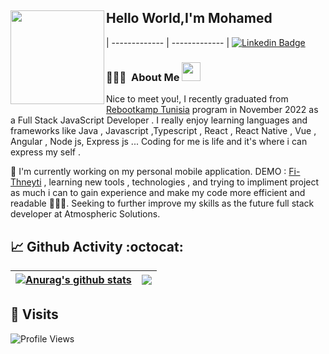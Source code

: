 ## Hello World,I'm Mohamed   <a href="https://avatars.githubusercontent.com/u/44137944?v=4"><img align="left" width="150" height="150" src="https://avatars.githubusercontent.com/u/44137944?v=4"></a>
| ------------- | ------------- |
 [![Linkedin Badge](https://img.shields.io/badge/-MohamedZhioua-blue?style=flat-square&logo=Linkedin&logoColor=white&link=https://www.linkedin.com/in/mohamed-zhioua-18873b196/)](https://www.linkedin.com/in/mohamed-zhioua-18873b196/)

<h3> 👨🏻‍💻 &nbsp;About Me <img src="https://media.giphy.com/media/WUlplcMpOCEmTGBtBW/giphy.gif" width="30"> </h3>

Nice to meet you!, I recently graduated from [Rebootkamp Tunisia](https://github.com/RBK-TN)  program in November 2022  as a Full Stack JavaScript Developer .
I really enjoy learning languages and frameworks like Java , Javascript ,Typescript , React , React Native , Vue , Angular , Node js, Express js ... 
Coding for me is life and it's where i can express my self .

🔭 I'm currently working on my personal mobile application. DEMO : [Fi-Thneyti](https://www.youtube.com/watch?v=BdMUXa9pMNA) , learning new tools , technologies , and trying to impliment project as much i can to gain experience and make my code more efficient and readable  👨🏻‍💻. Seeking to further improve my skills as the future full stack developer at Atmospheric Solutions.

## 📈 Github Activity :octocat:
| <a href="https://github.com/anuraghazra/github-readme-stats"><img align="center" src="https://github-readme-stats.vercel.app/api?username=mohamedzhioua&show_icons=true&count_private=true&hide_border=true" alt="Anurag's github stats" /></a> | <a href="https://github.com/anuraghazra/github-readme-stats"><img align="center" src="https://github-readme-stats.vercel.app/api/top-langs/?username=mohamedzhioua&langs_count=8&layout=compact&hide_border=true" /></a> |
| ------------- | ------------- |

   
## 👀 Visits
![Profile Views](https://komarev.com/ghpvc/?username=mohamedzhioua&color=blue)



